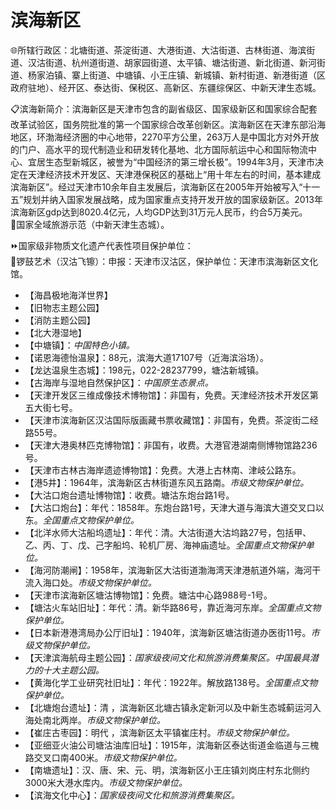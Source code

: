 # 滨海新区  
🌐所辖行政区：北塘街道、茶淀街道、大港街道、大沽街道、古林街道、海滨街道、汉沽街道、杭州道街道、胡家园街道、太平镇、塘沽街道、新北街道、新河街道、杨家泊镇、寨上街道、中塘镇、小王庄镇、新城镇、新村街道、新港街道（区政府驻地）、经开区、泰达街、保税区、高新区、东疆综保区、中新天津生态城。  
  
📋滨海新简介：滨海新区是天津市包含的副省级区、国家级新区和国家综合配套改革试验区，国务院批准的第一个国家综合改革创新区。滨海新区在天津东部沿海地区，环渤海经济圈的中心地带，2270平方公里，263万人是中国北方对外开放的门户、高水平的现代制造业和研发转化基地、北方国际航运中心和国际物流中心、宜居生态型新城区，被誉为“中国经济的第三增长极”。1994年3月，天津市决定在天津经济技术开发区、天津港保税区的基础上“用十年左右的时间，基本建成滨海新区”。经过天津市10余年自主发展后，滨海新区在2005年开始被写入“十一五”规划并纳入国家发展战略，成为国家重点支持开发开放的国家级新区。2013年滨海新区gdp达到8020.4亿元，人均GDP达到31万元人民币，约合5万美元。  
🚩国家全域旅游示范（中新天津生态城）。  
  
⏩国家级非物质文化遗产代表性项目保护单位：  
🔸锣鼓艺术（汉沽飞镲）：申报：天津市汉沽区，保护单位：天津市滨海新区文化馆。  
 
* 【海昌极地海洋世界】  
* 【旧物志主题公园】  
* 【消防主题公园】  
* 【北大港湿地】  
* 【中塘镇】：*中国特色小镇。*  
* 【诺恩海德怡温泉】：88元，滨海大道17107号（近海滨浴场）。  
* 【龙达温泉生态城】：198元，022-28237799，塘沽新城镇。  
* 【古海岸与湿地自然保护区】：*中国原生态景点。*  
* 【天津开发区三维成像技术博物馆】：非国有，免费。天津经济技术开发区第五大街七号。  
* 【天津市滨海新区汉沽国际版画藏书票收藏馆】：非国有，免费。茶淀街二经路55号。  
* 【天津大港奥林匹克博物馆】：非国有，收费。大港官港湖南侧博物馆路236号。  
* 【天津市古林古海岸遗迹博物馆】：免费。大港上古林南、津岐公路东。  
* 【港5井】：1964年，滨海新区古林街道东风五路南。*市级文物保护单位。*  
* 【大沽口炮台遗址博物馆】：收费。塘沽东炮台路1号。  
* 【大沽口炮台】：年代：1858年。东炮台路1号，天津大道与海滨大道交叉口以东。*全国重点文物保护单位。*  
* 【北洋水师大沽船坞遗址】：年代：清。大沽街道大沽坞路27号，包括甲、乙、丙、丁、戊、己字船坞、轮机厂房、海神庙遗址。*全国重点文物保护单位。*  
* 【海河防潮闸】：1958年，滨海新区大沽街道渤海湾天津港航道外端，海河干流入海口处。*市级文物保护单位。*
* 【天津市滨海新区塘沽博物馆】：免费。塘沽中心路988号-1号。  
* 【塘沽火车站旧址】：年代：清。新华路86号，靠近海河东岸。*全国重点文物保护单位。*  
* 【日本新港港湾局办公厅旧址】：1940年，滨海新区塘沽街道办医街11号。*市级文物保护单位。*  
* 【天津滨海航母主题公园】：*国家级夜间文化和旅游消费集聚区。中国最具潜力的十大主题公园。*  
* 【黄海化学工业研究社旧址】：年代：1922年。解放路138号。*全国重点文物保护单位。*  
* 【北塘炮台遗址】：清	，滨海新区北塘古镇永定新河以及中新生态城蓟运河入海处南北两岸。*市级文物保护单位。*  
* 【崔庄古枣园】：明代	，滨海新区太平镇崔庄村。*市级文物保护单位。*  
* 【亚细亚火油公司塘沽油库旧址】：1915年，滨海新区泰达街道金临道与三槐路交叉口南400米。*市级文物保护单位。*  
* 【南塘遗址】：汉、唐、宋、元、明，滨海新区小王庄镇刘岗庄村东北侧约3000米大港水库内。*市级文物保护单位。*  
* 【滨海文化中心】：*国家级夜间文化和旅游消费集聚区。*